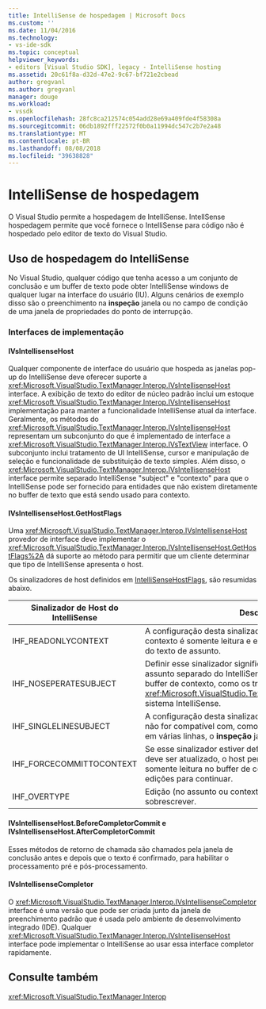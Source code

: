 ```yaml
---
title: IntelliSense de hospedagem | Microsoft Docs
ms.custom: ''
ms.date: 11/04/2016
ms.technology:
- vs-ide-sdk
ms.topic: conceptual
helpviewer_keywords:
- editors [Visual Studio SDK], legacy - IntelliSense hosting
ms.assetid: 20c61f8a-d32d-47e2-9c67-bf721e2cbead
author: gregvanl
ms.author: gregvanl
manager: douge
ms.workload:
- vssdk
ms.openlocfilehash: 28fc8ca212574c054add28e69a409fde4f58308a
ms.sourcegitcommit: 06db1892fff22572f0b0a11994dc547c2b7e2a48
ms.translationtype: MT
ms.contentlocale: pt-BR
ms.lasthandoff: 08/08/2018
ms.locfileid: "39638828"
---
```

# <a name="intellisense-hosting"></a>IntelliSense de hospedagem
O Visual Studio permite a hospedagem de IntelliSense. IntellSense hospedagem permite que você fornece o IntelliSense para código não é hospedado pelo editor de texto do Visual Studio.  
  
## <a name="intellisense-hosting-usage"></a>Uso de hospedagem do IntelliSense  
 No Visual Studio, qualquer código que tenha acesso a um conjunto de conclusão e um buffer de texto pode obter IntelliSense windows de qualquer lugar na interface do usuário (IU). Alguns cenários de exemplo disso são o preenchimento na **inspeção** janela ou no campo de condição de uma janela de propriedades do ponto de interrupção.  
  
### <a name="implementation-interfaces"></a>Interfaces de implementação  
  
#### <a name="ivsintellisensehost"></a>IVsIntellisenseHost  
 Qualquer componente de interface do usuário que hospeda as janelas pop-up do IntelliSense deve oferecer suporte a <xref:Microsoft.VisualStudio.TextManager.Interop.IVsIntellisenseHost> interface. A exibição de texto do editor de núcleo padrão inclui um estoque <xref:Microsoft.VisualStudio.TextManager.Interop.IVsIntellisenseHost> implementação para manter a funcionalidade IntelliSense atual da interface. Geralmente, os métodos do <xref:Microsoft.VisualStudio.TextManager.Interop.IVsIntellisenseHost> representam um subconjunto do que é implementado de interface a <xref:Microsoft.VisualStudio.TextManager.Interop.IVsTextView> interface. O subconjunto inclui tratamento de UI IntelliSense, cursor e manipulação de seleção e funcionalidade de substituição de texto simples. Além disso, o <xref:Microsoft.VisualStudio.TextManager.Interop.IVsIntellisenseHost> interface permite separado IntelliSense "subject" e "contexto" para que o IntelliSense pode ser fornecido para entidades que não existem diretamente no buffer de texto que está sendo usado para contexto.  
  
#### <a name="ivsintellisensehostgethostflags"></a>IVsIntellisenseHost.GetHostFlags  
 Uma <xref:Microsoft.VisualStudio.TextManager.Interop.IVsIntellisenseHost> provedor de interface deve implementar o <xref:Microsoft.VisualStudio.TextManager.Interop.IVsIntellisenseHost.GetHostFlags%2A> dá suporte ao método para permitir que um cliente determinar que tipo de IntelliSense apresenta o host.  
  
 Os sinalizadores de host definidos em [IntelliSenseHostFlags](../extensibility/intellisensehostflags.md), são resumidas abaixo.  
  
|Sinalizador de Host do IntelliSense|Descrição|  
|----------------------------|-----------------|  
|IHF_READONLYCONTEXT|A configuração desta sinalizador significa que o buffer de contexto é somente leitura e edição ocorrem somente dentro do texto de assunto.|  
|IHF_NOSEPERATESUBJECT|Definir esse sinalizador significa que existe não é nenhum assunto separado do IntelliSense. A entidade existe no buffer de contexto, como os tradicionais <xref:Microsoft.VisualStudio.TextManager.Interop.IVsTextView> sistema IntelliSense.|  
|IHF_SINGLELINESUBJECT|A configuração desta sinalizador significa que a entidade não for compatível com, como em uma edição de linha única em várias linhas, o **inspeção** janela.|  
|IHF_FORCECOMMITTOCONTEXT|Se esse sinalizador estiver definido e o buffer de contexto deve ser atualizado, o host permite que o sinalizador somente leitura no buffer de contexto a ser ignorada e as edições para continuar.|  
|IHF_OVERTYPE|Edição (no assunto ou contexto) deve ser feito no modo sobrescrever.|  
  
#### <a name="ivsintellisensehostbeforecompletorcommit-and-ivsintellisensehostaftercompletorcommit"></a>IVsIntellisenseHost.BeforeCompletorCommit e IVsIntellisenseHost.AfterCompletorCommit  
 Esses métodos de retorno de chamada são chamados pela janela de conclusão antes e depois que o texto é confirmado, para habilitar o processamento pré e pós-processamento.  
  
#### <a name="ivsintellisensecompletor"></a>IVsIntellisenseCompletor  
 O <xref:Microsoft.VisualStudio.TextManager.Interop.IVsIntellisenseCompletor> interface é uma versão que pode ser criada junto da janela de preenchimento padrão que é usada pelo ambiente de desenvolvimento integrado (IDE). Qualquer <xref:Microsoft.VisualStudio.TextManager.Interop.IVsIntellisenseHost> interface pode implementar o IntelliSense ao usar essa interface completor rapidamente.  
  
## <a name="see-also"></a>Consulte também  
 <xref:Microsoft.VisualStudio.TextManager.Interop>